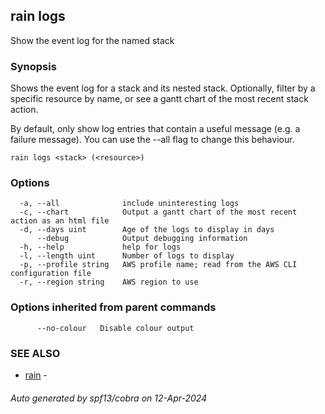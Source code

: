 ## rain logs

Show the event log for the named stack

### Synopsis

Shows the event log for a stack and its nested stack. Optionally, filter by a specific resource by name, or see a gantt chart of the most recent stack action.

By default, only show log entries that contain a useful message (e.g. a failure message).
You can use the --all flag to change this behaviour.

```
rain logs <stack> (<resource>)
```

### Options

```
  -a, --all              include uninteresting logs
  -c, --chart            Output a gantt chart of the most recent action as an html file
  -d, --days uint        Age of the logs to display in days
      --debug            Output debugging information
  -h, --help             help for logs
  -l, --length uint      Number of logs to display
  -p, --profile string   AWS profile name; read from the AWS CLI configuration file
  -r, --region string    AWS region to use
```

### Options inherited from parent commands

```
      --no-colour   Disable colour output
```

### SEE ALSO

* [rain](index.md)	 - 

###### Auto generated by spf13/cobra on 12-Apr-2024

